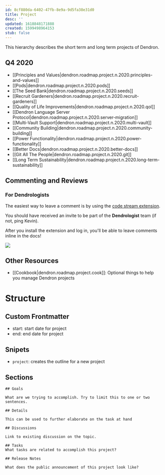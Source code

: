 ```yaml
---
id: 8cf880da-6402-47fb-8e9a-9d5fa38e31d0
title: Project
desc: ''
updated: 1618848171888
created: 1599498964153
stub: false
---
```

This hierarchy describes the short term and long term projects of Dendron.

## Q4 2020

- [[Principles and Values|dendron.roadmap.project.n.2020.principles-and-values]]
- [[Pods|dendron.roadmap.project.n.2020.pods]]
- [[The Seed Bank|dendron.roadmap.project.n.2020.seeds]]
- [[Recruit Gardeners|dendron.roadmap.project.n.2020.recruit-gardeners]]
- [[Quality of Life Improvements|dendron.roadmap.project.n.2020.qol]]
- [[Dendron Language Server Protocol|dendron.roadmap.project.n.2020.server-migration]]
- [[Multi-Vault Support|dendron.roadmap.project.n.2020.multi-vault]]
- [[Community Building|dendron.roadmap.project.n.2020.community-building]]
- [[Power Functionality|dendron.roadmap.project.n.2020.power-functionality]]
- [[Better Docs|dendron.roadmap.project.n.2020.better-docs]]
- [[Git All The People|dendron.roadmap.project.n.2020.git]]
- [[Long Term Sustainability|dendron.roadmap.project.n.2020.long-term-sustainability]]

## Commenting and Reviews

### For Dendrologists

The easiest way to leave a comment is by using the [code stream extension](https://marketplace.visualstudio.com/items?itemName=CodeStream.codestream).

You should have received an invite to be part of the **Dendrologist** team (if not, ping Kevin).  

After you install the extension and log in, you'll be able to leave comments inline in the docs!

![](https://foundation-prod-assetspublic53c57cce-8cpvgjldwysl.s3-us-west-2.amazonaws.com/assets/images/project.code-stream.gif)

## Other Resources

- [[Cookbook|dendron.roadmap.project.cook]]: Optional things to help you manage Dendron projects

# Structure

## Custom Frontmatter

- start: start date for project
- end: end date for project

## Snipets

- `project`: creates the outline for a new project

## Sections

```
## Goals

What are we trying to accomplish. Try to limit this to one or two sentences. 

## Details

This can be used to further elaborate on the task at hand

## Discussions

Link to existing discussion on the topic. 

## Tasks
What tasks are related to accomplish this project?

## Release Notes

What does the public announcement of this project look like?
```

